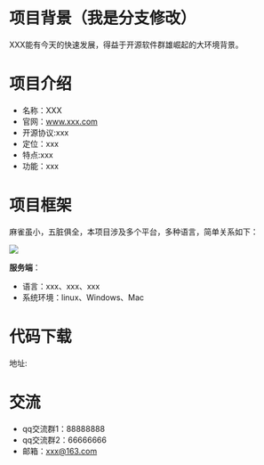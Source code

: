 # 项目背景（我是分支修改）

XXX能有今天的快速发展，得益于开源软件群雄崛起的大环境背景。



# 项目介绍

- 名称：XXX
- 官网：www.xxx.com
- 开源协议:xxx
- 定位：xxx
- 特点:xxx
- 功能：xxx

# 项目框架

麻雀虽小，五脏俱全，本项目涉及多个平台，多种语言，简单关系如下：

![](D:\img\2019\动物\彩色的蝴蝶.png)

**服务端**：

- 语言：xxx、xxx、xxx
- 系统环境：linux、Windows、Mac

# 代码下载

地址:  

# 交流

- qq交流群1：88888888
- qq交流群2：66666666
- 邮箱：xxx@163.com

